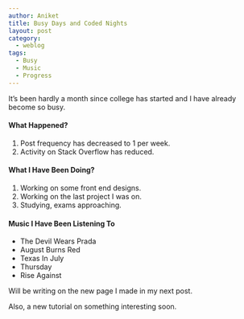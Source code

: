 ```yaml
---
author: Aniket
title: Busy Days and Coded Nights
layout: post
category:
  - weblog
tags:
  - Busy
  - Music
  - Progress
---
```

It’s been hardly a month since college has started and I have already become so busy.

#### What Happened?

1.  Post frequency has decreased to 1 per week.
2.  Activity on Stack Overflow has reduced.

#### What I Have Been Doing?

1.  Working on some front end designs.
2.  Working on the last project I was on.
3.  Studying, exams approaching.

#### Music I Have Been Listening To

*   The Devil Wears Prada
*   August Burns Red
*   Texas In July
*   Thursday
*   Rise Against

Will be writing on the new page I made in my next post.

Also, a new tutorial on something interesting soon.